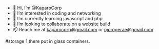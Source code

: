 - 👋 Hi, I’m @KaparoCorp
- 👀 I’m interested in coding and networking
- 🌱 I’m currently learning javascript and php
- 💞️ I’m looking to collaborate on a website build
- 📫 Reach me at kaparocorp@gmail.com or njorogerae@gmail.com

<!---
KaparoCorp/KaparoCorp is a ✨ special ✨ repository because its `README.md` (this file) appears on your GitHub profile.
You can click the Preview link to take a look at your changes.
--->

#storage
1.there put in glass containers.
